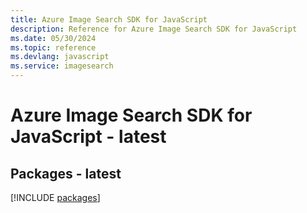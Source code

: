 ```yaml
---
title: Azure Image Search SDK for JavaScript
description: Reference for Azure Image Search SDK for JavaScript
ms.date: 05/30/2024
ms.topic: reference
ms.devlang: javascript
ms.service: imagesearch
---
```

# Azure Image Search SDK for JavaScript - latest
## Packages - latest
[!INCLUDE [packages](image-search-index.md)]